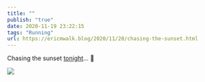 ```yaml
---
title: ""
publish: "true"
date: 2020-11-19 23:22:15
tags: "Running"
url: https://ericmwalk.blog/2020/11/20/chasing-the-sunset.html
---
```


Chasing the sunset [tonight](https://www.strava.com/activities/4362297684)... 🏃

![](https://ericmwalk.blog/uploads/2020/c71309f421.jpg)